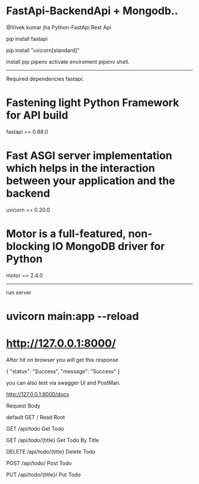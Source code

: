 # FastApi-BackendApi + Mongodb..

@Vivek kumar jha 
Python-FastApi  Rest Api 

pip install fastapi

pip install "uvicorn[standard]"

install pip pipenv
activate enviroment
pipenv shell.
___________________________________________________________________________________________________________________________________________________________
Required dependencies fastapi:

# Fastening light Python Framework for API build
fastapi == 0.88.0

# Fast ASGI server implementation which helps in the interaction between your application and the backend 
uvicorn == 0.20.0

# Motor is a full-featured, non-blocking IO MongoDB driver for Python 
motor == 2.4.0
___________________________________________________________________________________________________________________________________________________________
run server 
# uvicorn main:app --reload

# http://127.0.0.1:8000/

After hit on browser you will get this response 

{
"status": "Success",
"message": "Success"
}



you can also test via swagger Ui and PostMan.

http://127.0.0.1:8000/docs

Request Body 

default
GET
/
Read Root

GET
/api/todo
Get Todo

GET
/api/todo/{title}
Get Todo By Title

DELETE
/api/todo/{title}
Delete Todo

POST
/api/todo/
Post Todo

PUT
/api/todo/{title}/
Put Todo

